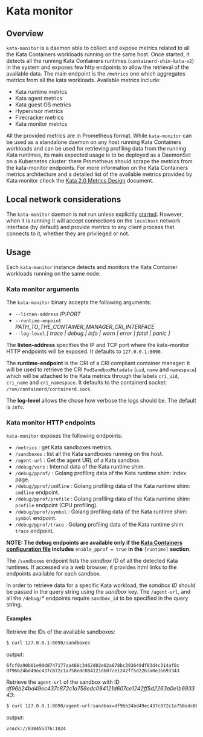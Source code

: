 # Kata monitor

## Overview
`kata-monitor` is a daemon able to collect and expose metrics related to all the Kata Containers workloads running on the same host.
Once started, it detects all the running Kata Containers runtimes (`containerd-shim-kata-v2`) in the system and exposes few http endpoints to allow the retrieval of the available data.
The main endpoint is the `/metrics` one which aggregates metrics from all the kata workloads.
Available metrics include:
  * Kata runtime metrics
  * Kata agent metrics
  * Kata guest OS metrics
  * Hypervisor metrics
  * Firecracker metrics
  * Kata monitor metrics

All the provided metrics are in Prometheus format. While `kata-monitor` can be used as a standalone daemon on any host running Kata Containers workloads and can be used for retrieving profiling data from the running Kata runtimes, its main expected usage is to be deployed as a DaemonSet on a Kubernetes cluster: there Prometheus should scrape the metrics from the kata-monitor endpoints.
For more information on the Kata Containers metrics architecture and a detailed list of the available metrics provided by Kata monitor check the [Kata 2.0 Metrics Design](../../../../docs/design/kata-2-0-metrics.md) document.

## Local network considerations

The `kata-monitor` daemon is not run unless explicitly
[started](#kata-monitor-arguments). However, when it is running it
will accept connections on the `localhost` network interface (by
default) and provide metrics to any client process that connects to
it, whether they are privileged or not.

## Usage
Each `kata-monitor` instance detects and monitors the Kata Container workloads running on the same node.

### Kata monitor arguments
The `kata-monitor` binary accepts the following arguments:

* `--listen-address` _IP:PORT_
* `--runtime-enpoint` _PATH_TO_THE_CONTAINER_MANAGER_CRI_INTERFACE_
* `--log-level` _[ trace | debug | info | warn | error | fatal | panic ]_

The **listen-address** specifies the IP and TCP port where the kata-monitor HTTP endpoints will be exposed. It defaults to `127.0.0.1:8090`.

The **runtime-endpoint** is the CRI of a CRI compliant container manager: it will be used to retrieve the CRI `PodSandboxMetadata` (`uid`, `name` and `namespace`) which will be attached to the Kata metrics through the labels `cri_uid`, `cri_name` and `cri_namespace`. It defaults to the containerd socket: `/run/containerd/containerd.sock`.

The **log-level** allows the chose how verbose the logs should be. The default is `info`.
### Kata monitor HTTP endpoints
`kata-monitor` exposes the following endpoints:
  * `/metrics`             : get Kata sandboxes metrics.
  * `/sandboxes`           : list all the Kata sandboxes running on the host.
  * `/agent-url`           : Get the agent URL of a Kata sandbox.
  * `/debug/vars`          : Internal data of the Kata runtime shim.
  * `/debug/pprof/`        : Golang profiling data of the Kata runtime shim: index page.
  * `/debug/pprof/cmdline` : Golang profiling data of the Kata runtime shim: `cmdline` endpoint.
  * `/debug/pprof/profile` : Golang profiling data of the Kata runtime shim: `profile` endpoint (CPU profiling).
  * `/debug/pprof/symbol`  : Golang profiling data of the Kata runtime shim: `symbol` endpoint.
  * `/debug/pprof/trace`   : Golang profiling data of the Kata runtime shim: `trace` endpoint.

**NOTE: The debug endpoints are available only if the [Kata Containers configuration file](https://github.com/kata-containers/kata-containers/blob/9d5b03a1b70bbd175237ec4b9f821d6ccee0a1f6/src/runtime/config/configuration-qemu.toml.in#L590-L592) includes** `enable_pprof = true` **in the** `[runtime]` **section**.

The `/sandboxes` endpoint lists the _sandbox ID_ of all the detected Kata runtimes. If accessed via a web browser, it provides html links to the endpoints available for each sandbox.

In order to retrieve data for a specific Kata workload, the _sandbox ID_ should be passed in the query string using the _sandbox_ key. The `/agent-url`, and all the `/debug/`* endpoints require `sandbox_id` to be specified in the query string.
<br>
#### Examples
Retrieve the IDs of the available sandboxes:
```bash
$ curl 127.0.0.1:8090/sandboxes
```
output:
```
6fcf0a90b01e90d8747177aa466c3462d02e02a878bc393649df83d4c314af0c
df96b24bd49ec437c872c1a758edc084121d607ce1242ff5d2263a0e1b693343
```
Retrieve the `agent-url` of the sandbox with ID _df96b24bd49ec437c872c1a758edc084121d607ce1242ff5d2263a0e1b693343_:
```bash
$ curl 127.0.0.1:8090/agent-url?sandbox=df96b24bd49ec437c872c1a758edc084121d607ce1242ff5d2263a0e1b693343
```
output:
```
vsock://830455376:1024
```

